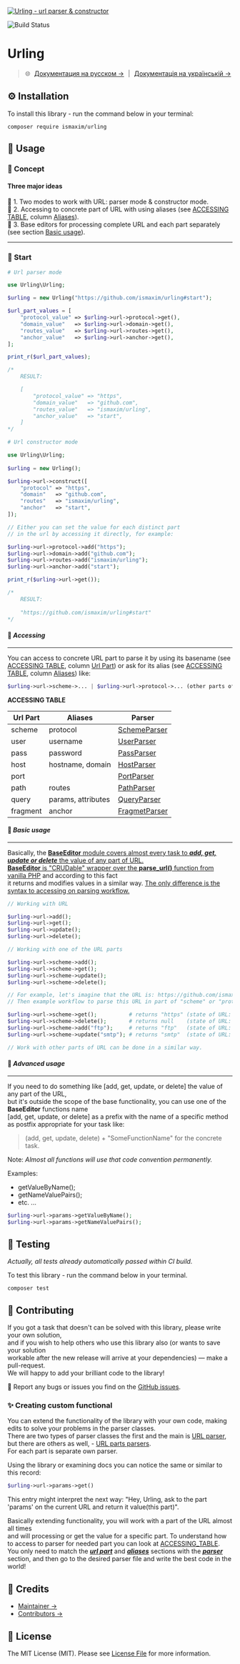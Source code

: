 [![Urling - url parser & constructor](https://raw.githubusercontent.com/ismaxim/urling/master/assets/hero-image.png "Urling")](https://github.com/ismaxim/urling#installation)

![Build Status](https://img.shields.io/github/workflow/status/ismaxim/urling/Build?label=build&logo=github&logoColor=white&style=for-the-badge)

<!-- <p align="center">
    <img src="https://img.shields.io/github/workflow/status/ismaxim/urling/Build?label=build&logo=github& logoColor=white&style=for-the-badge" alt="Build Status">
    <img src="https://img.shields.io/codecov/c/github/samsonasik/mezzio-authentication-with-authorization?color=codecov&logo=codecov&style=for-the-badge" alt="Tests Coverage">
    <img src="https://img.shields.io/packagist/l/ismaxim/urling?color=1384C4&style=for-the-badge" alt="Packagist License">
    <img src="https://img.shields.io/packagist/v/laravel/laravel?label=version&style=for-the-badge" alt="Packagist Version">
</p> -->

# __Urling__

> 🌐 <a href="https://github.com/ismaxim/urling/blob/master/assets/README-RU.md">Документация на русском →</a> | <a href="https://github.com/ismaxim/urling/blob/master/assets/README-UA.md">Документація на українській →</a>

## ⚙️ Installation

To install this library - run the command below in your terminal:

```shell
composer require ismaxim/urling
```

## 🧙 Usage

### 📖 Concept

#### Three major ideas

📗 1. Two modes to work with URL: parser mode & constructor mode.  
📘 2. Accessing to concrete part of URL with using aliases (see [ACCESSING TABLE](#accessing-table), column [Aliases](#aliases)).  
📙 3. Base editors for processing complete URL and each part separately (see section [Basic usage](https://github.com/ismaxim/urling#basic-usage)).  

***

### 🚀 Start

```php
# Url parser mode

use Urling\Urling;

$urling = new Urling("https://github.com/ismaxim/urling#start");

$url_part_values = [
    "protocol_value" => $urling->url->protocol->get(),
    "domain_value"   => $urling->url->domain->get(),
    "routes_value"   => $urling->url->routes->get(),
    "anchor_value"   => $urling->url->anchor->get(),
];

print_r($url_part_values);

/* 
    RESULT: 

    [
        "protocol_value" => "https",
        "domain_value"   => "github.com",
        "routes_value"   => "ismaxim/urling",
        "anchor_value"   => "start",
    ] 
*/
```

```php
# Url constructor mode

use Urling\Urling;
        
$urling = new Urling();

$urling->url->construct([
    "protocol" => "https",
    "domain"   => "github.com",
    "routes"   => "ismaxim/urling",
    "anchor"   => "start",
]);

// Either you can set the value for each distinct part 
// in the url by accessing it directly, for example:

$urling->url->protocol->add("https");
$urling->url->domain->add("github.com");
$urling->url->routes->add("ismaxim/urling");
$urling->url->anchor->add("start");

print_r($urling->url->get());

/* 
    RESULT:
    
    "https://github.com/ismaxim/urling#start"
*/
```

#### 🔑 *__Accessing__*

***

You can access to concrete URL part to parse it by using its basename (see [ACCESSING TABLE](#accessing-table), column [Url Part](#url-part)) or ask for its alias (see [ACCESSING TABLE](#accessing-table), column [Aliases](#aliases)) like: 

```php
$urling->url->scheme->... | $urling->url->protocol->... (other parts of url in a similar way).
```
<a id="accessing-table"></a>__ACCESSING TABLE__

| <a id="url-part"></a>Url Part | <a id="aliases"></a>Aliases | <a id="parser"></a>Parser               |
| ----------------------------- | --------------------------- | --------------------------------------- |
| scheme                        | protocol                    | [SchemeParser](https://bit.ly/3vOpzbs)  |
| user                          | username                    | [UserParser](https://bit.ly/2NLCWYQ)    |
| pass                          | password                    | [PassParser](https://bit.ly/3lPdkXG)    |
| host                          | hostname, domain            | [HostParser](https://bit.ly/394KA8c)    |
| port                          |                             | [PortParser](https://bit.ly/39aiMz0)    |
| path                          | routes                      | [PathParser](https://bit.ly/3lEZS8H)    |
| query                         | params, attributes          | [QueryParser](https://bit.ly/3d0VaOu)   |
| fragment                      | anchor                      | [FragmetParser](https://bit.ly/3tKfI4C) |

#### 👶 *__Basic usage__*

***

Basically, the <ins>__BaseEditor__ module covers almost every task to *__add, get, update or delete__* the value of any part of URL.</ins>  
<ins>__BaseEditor__ is "CRUDable" wrapper over the __parse_url()__ function from vanilla PHP</ins> and according to this fact  
it returns and modifies values in a similar way. <ins>The only difference is the syntax to accessing on parsing workflow.</ins>    

```php
// Working with URL

$urling->url->add();
$urling->url->get();
$urling->url->update();
$urling->url->delete();

// Working with one of the URL parts

$urling->url->scheme->add();
$urling->url->scheme->get();
$urling->url->scheme->update();
$urling->url->scheme->delete();

// For example, let's imagine that the URL is: https://github.com/ismaxim/urling#basic-usage
// Then example workflow to parse this URL in part of "scheme" or "protocol" (see ACCESSING TABLE, column "Aliases") will seem to this:

$urling->url->scheme->get();          # returns "https" (state of URL: https://github.com/ismaxim/urling#basic-usage)
$urling->url->scheme->delete();       # returns null    (state of URL: github.com/ismaxim/urling#basic-usage)
$urling->url->scheme->add("ftp");     # returns "ftp"   (state of URL: ftp://github.com/ismaxim/urling#basic-usage)
$urling->url->scheme->update("smtp"); # returns "smtp"  (state of URL: smtp://github.com/ismaxim/urling#basic-usage)

// Work with other parts of URL can be done in a similar way.
```

#### 🧔 *__Advanced usage__*

***

If you need to do something like [add, get, update, or delete] the value of any part of the URL,  
but it's outside the scope of the base functionality, you can use one of the __BaseEditor__ functions name  
[add, get, update, or delete] as a prefix with the name of a specific method as postfix appropriate for your task like:

> (add, get, update, delete) + "SomeFunctionName" for the concrete task.

Note: *Almost all functions will use that code convention permanently.*

Examples:  
- getValueByName();
- getNameValuePairs();
- etc. ...

```php
$urling->url->params->getValueByName();
$urling->url->params->getNameValuePairs();
```

## 🧪 Testing

_Actually, all tests already automatically passed within CI build._

To test this library - run the command below in your terminal.

```shell
composer test
```

## 🤝 Contributing

If you got a task that doesn't can be solved with this library, please write your own solution,  
and if you wish to help others who use this library also (or wants to save your solution  
workable after the new release will arrive at your dependencies) — make a pull-request.   
We will happy to add your brilliant code to the library!  

🐞 Report any bugs or issues you find on the [GitHub issues](https://github.com/ismaxim/urling/issues).

### ✨ Creating custom functional

You can extend the functionality of the library with your own code, making edits to solve your problems in the parser classes.  
There are two types of parser classes the first and the main is [URL parser](https://github.com/ismaxim/urling/blob/master/src/Urling/Core/Url.php), but there are others as well, - [URL parts parsers](https://github.com/ismaxim/urling/tree/master/src/Urling/PartParsers).  
For each part is separate own parser.

Using the library or examining docs you can notice the same or similar to this record:

```php
$urling->url->params->get()
```

This entry might interpret the next way: "Hey, Urling, ask to the part 'params' on the current URL and return it value(this part)".

Basically extending functionality, you will work with a part of the URL almost all times  
and will processing or get the value for a specific part. To understand how to access to parser for needed part you can look at [ACCESSING_TABLE](#accessing-table).  
You only need to match the [*__url part__*](#url-part) and [*__aliases__*](#aliases) sections with the [*__parser__*](#parser) section, and then go to the desired parser file and write the best code in the world! 

## 📎 Credits
- [Maintainer →](https://github.com/ismaxim)
- [Contributors →](https://github.com/ismaxim/urling/contributors)

## 📃 License

The MIT License (MIT). Please see [License File](LICENSE.md) for more information.
